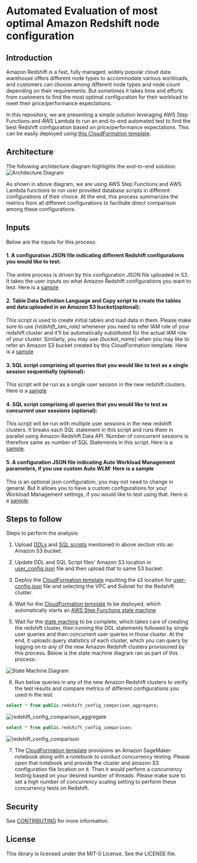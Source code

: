 # Automated Evaluation of most optimal Amazon Redshift node configuration

## Introduction
Amazon Redshift is a fast, fully managed, widely popular cloud data warehouse offers different node types to accommodate various workloads, and customers can choose among different node types and node count depending on their
requirements. But sometimes it takes time and efforts from customers to find the most optimal configuration for their workload to meet their price/performance expectations.

In this repository, we are presenting a simple solution leveraging AWS Step Functions and AWS Lambda to run an end-to-end automated test to find the best Redshift configuration based on price/performance expectations. This can be easily deployed using [this CloudFormation template](cf-template.yaml).

## Architecture
The following architecture diagram highlights the end-to-end solution:  
![Architecture Diagram](images/architecture.png)  

As shown in above diagram, we are using AWS Step Functions and AWS Lambda functions to run user provided database scripts in different configurations of their choice. At the end, this process summarizes the metrics from all different configurations to facilitate direct comparison among these configurations.

## Inputs
Below are the inputs for this process:
#### 1. A configuration JSON file indicating different Redshift configurations you would like to test:
The entire process is driven by this configuration JSON file uploaded in S3. It takes the user inputs on what Amazon Redshift configurations you want to test. Here is a [sample](user_config.json)

#### 2. Table Data Definition Language and Copy script to create the tables and data uploaded in an Amazon S3 bucket(optional):
This script is used to create initial tables and load data in them. Please make sure to use *{redshift_iam_role}* whenever you need to refer IAM role of your redshift cluster and it'll be automatically substituted for the actual IAM role of your cluster. Similarly, you may use *{bucket_name}* when you may like to refer an Amazon S3 bucket created by this CloudFormation template. Here is a [sample](test-cases/ddl.sql)

#### 3. SQL script comprising all queries that you would like to test as a single session sequentially (optional):
This script will be run as a single user session in the new redshift clusters. Here is a [sample](test-cases/test_queries.sql)

#### 4. SQL script comprising all queries that you would like to test as concurrent user sessions (optional):
This script will be run with multiple user sessions in the new redshift clusters. It breaks each SQL statement in this script and runs them in parallel using Amazon Redshift Data API. Number of concurrent sessions is therefore same as number of SQL Statements in this script. Here is a [sample](test-cases/test_queries.sql).

#### 5. A configuration JSON file indicating Auto Workload Management parameters, if you use custom Auto WLM: Here is a sample
This is an optional json configuration, you may not need to change in general. But it allows you to have a custom configurations for your Workload Management settings, if you would like to test using that.  Here is a [sample](test-cases/parameter_group_config.json).

## Steps to follow
Steps to perform the analysis:

1. Upload [DDLs](test-cases/ddl.sql) and [SQL scripts](test-cases/test_queries.sql) mentioned in above section into an Amazon S3 bucket.  

2. Update DDL and SQL Script files' Amazon S3 location in [user_config.json](user_config.json) file and then upload that to same S3 bucket.  

3. Deploy the [CloudFormation template](cf-template.yaml) inputting the s3 location for [user-config.json](user-config.json) file and selecting the VPC and Subnet for the Redshift cluster.  

4. Wait for the [CloudFormation template](cf-template.yaml) to be deployed, which automatically starts an [AWS Step Functions state machine](source-code/RedshiftWhatIfStepFunction.json)  

5. Wait for the [state machine](source-code/RedshiftWhatIfStepFunction.json) to be complete, which takes care of creating the redshift cluster, then running the DDL statements followed by single user queries and then concurrent user queries in those cluster. At the end, it uploads query statistics of each cluster, which you can query by logging on to any of the new Amazon Redshift clusters provisioned by this process.  Below is the state machine diagram ran as part of this process:  

![State Machine Diagram](images/statemachine.png)  

6. Run below queries in any of the new Amazon Redshift clusters to verify the test results and compare metrics of different configurations you used in the test.  

```sql
select * from public.redshift_config_comparison_aggregate;
```

![redshift_config_comparison_aggregate](images/redshift_config_comparison_aggregate.png)  

```sql
select * from public.redshift_config_comparison;
```

![redshift_config_comparison](images/redshift_config_comparison.png)  

7. The [CloudFormation template](cf-template.yaml) provisions an Amazon SageMaker notebook along with a notebook to conduct concurrency testing. Please open that notebook and provide the cluster and amazon S3 configuration file location on it. Then it would perform a concurrency testing based on your desired number of threads. Please make sure to set a high number of concurrency scaling setting to perform these concurrency tests on Redshift.

## Security

See [CONTRIBUTING](CONTRIBUTING.md#security-issue-notifications) for more information.

## License

This library is licensed under the MIT-0 License. See the LICENSE file.
